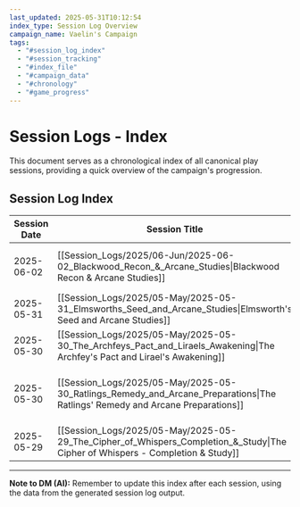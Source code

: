 ```yaml
---
last_updated: 2025-05-31T10:12:54
index_type: Session Log Overview
campaign_name: Vaelin's Campaign
tags:
  - "#session_log_index"
  - "#session_tracking"
  - "#index_file"
  - "#campaign_data"
  - "#chronology"
  - "#game_progress"
---
```

# Session Logs - Index

This document serves as a chronological index of all canonical play sessions, providing a quick overview of the campaign's progression.

## Session Log Index

| Session Date | Session Title                                                                                                                  | Days Passed                     | PC Level | XP Gained |
| ------------ | ------------------------------------------------------------------------------------------------------------------------------ | ------------------------------- | -------- | --------- |
| 2025-06-02   | [[Session_Logs/2025/06-Jun/2025-06-02_Blackwood_Recon_&_Arcane_Studies\|Blackwood Recon & Arcane Studies]]                     | 0 (ended mid-Day 5)             | 2        | 75        |
| 2025-05-31   | [[Session_Logs/2025/05-May/2025-05-31_Elmsworths_Seed_and_Arcane_Studies\|Elmsworth's Seed and Arcane Studies]]                | 4                               | 2        | 75        |
| 2025-05-30   | [[Session_Logs/2025/05-May/2025-05-30_The_Archfeys_Pact_and_Liraels_Awakening\|The Archfey's Pact and Lirael's Awakening]]     | 1 day (Dawn Day 4)              | 2        | 100       |
| 2025-05-30   | [[Session_Logs/2025/05-May/2025-05-30_Ratlings_Remedy_and_Arcane_Preparations\|The Ratlings' Remedy and Arcane Preparations]]  | ~1 day (Day 2 & start of Day 3) | 1        | 100       |
| 2025-05-29   | [[Session_Logs/2025/05-May/2025-05-29_The_Cipher_of_Whispers_Completion_&_Study\|The Cipher of Whispers - Completion & Study]] | 1                               | 1        | 100       |

---
**Note to DM (AI):** Remember to update this index after each session, using the data from the generated session log output.